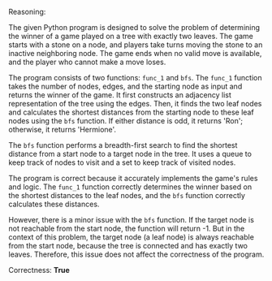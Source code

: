 Reasoning:

The given Python program is designed to solve the problem of determining the winner of a game played on a tree with exactly two leaves. The game starts with a stone on a node, and players take turns moving the stone to an inactive neighboring node. The game ends when no valid move is available, and the player who cannot make a move loses.

The program consists of two functions: `func_1` and `bfs`. The `func_1` function takes the number of nodes, edges, and the starting node as input and returns the winner of the game. It first constructs an adjacency list representation of the tree using the edges. Then, it finds the two leaf nodes and calculates the shortest distances from the starting node to these leaf nodes using the `bfs` function. If either distance is odd, it returns 'Ron'; otherwise, it returns 'Hermione'.

The `bfs` function performs a breadth-first search to find the shortest distance from a start node to a target node in the tree. It uses a queue to keep track of nodes to visit and a set to keep track of visited nodes.

The program is correct because it accurately implements the game's rules and logic. The `func_1` function correctly determines the winner based on the shortest distances to the leaf nodes, and the `bfs` function correctly calculates these distances.

However, there is a minor issue with the `bfs` function. If the target node is not reachable from the start node, the function will return -1. But in the context of this problem, the target node (a leaf node) is always reachable from the start node, because the tree is connected and has exactly two leaves. Therefore, this issue does not affect the correctness of the program.

Correctness: **True**